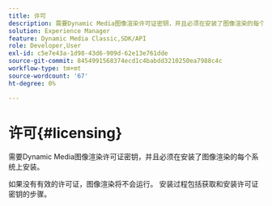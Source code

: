 ```yaml
---
title: 许可
description: 需要Dynamic Media图像渲染许可证密钥，并且必须在安装了图像渲染的每个系统上安装。
solution: Experience Manager
feature: Dynamic Media Classic,SDK/API
role: Developer,User
exl-id: c5e7e43a-1d98-43d6-909d-62e13e761dde
source-git-commit: 8454991568374ecd1c4babdd3210250ea7988c4c
workflow-type: tm+mt
source-wordcount: '67'
ht-degree: 0%

---
```


# 许可{#licensing}

需要Dynamic Media图像渲染许可证密钥，并且必须在安装了图像渲染的每个系统上安装。

如果没有有效的许可证，图像渲染将不会运行。 安装过程包括获取和安装许可证密钥的步骤。
